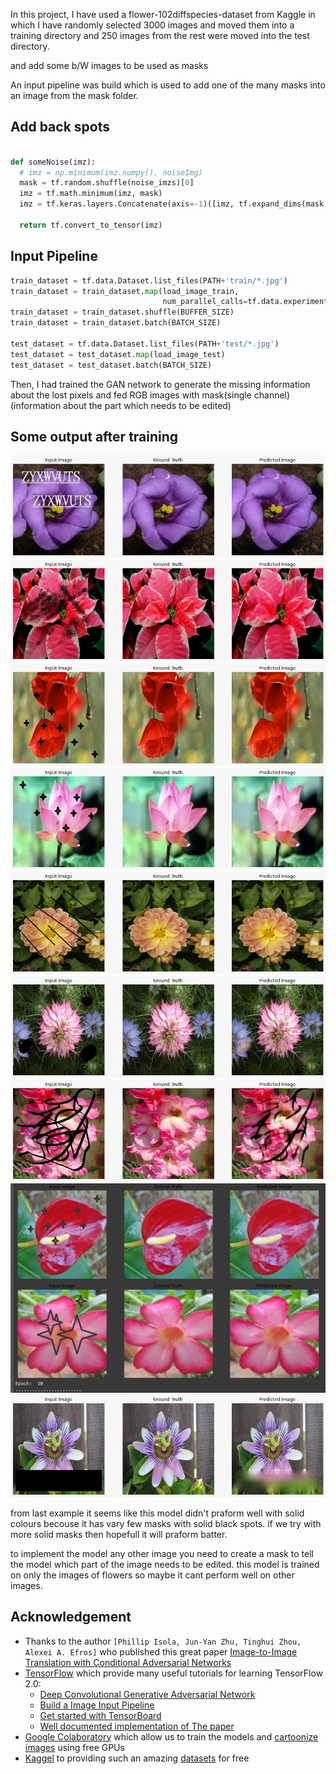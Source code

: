 In this project, I have used a flower-102diffspecies-dataset from Kaggle in which I have randomly selected 3000 images and moved them into a training directory and 250 images from the rest were moved into the test directory.

and add some b/W images to be used as masks 

An input pipeline was build which is used to add one of the many masks into an image from the mask folder.


## Add back spots
```python

def someNoise(imz):
  # imz = np.minimum(imz.numpy(), noiseImg)
  mask = tf.random.shuffle(noise_imzs)[0]
  imz = tf.math.minimum(imz, mask)
  imz = tf.keras.layers.Concatenate(axis=-1)([imz, tf.expand_dims(mask[:, :, 0], -1)])

  return tf.convert_to_tensor(imz)
```


## Input Pipeline

```python
train_dataset = tf.data.Dataset.list_files(PATH+'train/*.jpg')
train_dataset = train_dataset.map(load_image_train,
                                  num_parallel_calls=tf.data.experimental.AUTOTUNE)
train_dataset = train_dataset.shuffle(BUFFER_SIZE)
train_dataset = train_dataset.batch(BATCH_SIZE)

test_dataset = tf.data.Dataset.list_files(PATH+'test/*.jpg')
test_dataset = test_dataset.map(load_image_test)
test_dataset = test_dataset.batch(BATCH_SIZE)
```

Then, I  had trained the GAN network to generate the missing information about the lost pixels and fed RGB images with mask(single channel) (information about the part which needs to be edited)


## Some output after training

![alt text](https://github.com/i-am-creator/deeplearning/blob/master/Remove_black_ink/imzs/1%20(1).jpeg)
![alt text](https://github.com/i-am-creator/deeplearning/blob/master/Remove_black_ink/imzs/1%20(2).jpeg)
![alt text](https://github.com/i-am-creator/deeplearning/blob/master/Remove_black_ink/imzs/1%20(3).jpeg)
![alt text](https://github.com/i-am-creator/deeplearning/blob/master/Remove_black_ink/imzs/1%20(4).jpeg)
![alt text](https://github.com/i-am-creator/deeplearning/blob/master/Remove_black_ink/imzs/1%20(5).jpeg)
![alt text](https://github.com/i-am-creator/deeplearning/blob/master/Remove_black_ink/imzs/1%20(6).jpeg)
![alt text](https://github.com/i-am-creator/deeplearning/blob/master/Remove_black_ink/imzs/1%20(7).jpeg)
![alt text](https://github.com/i-am-creator/deeplearning/blob/master/Remove_black_ink/imzs/1%20(9).jpeg)
![alt text](https://github.com/i-am-creator/deeplearning/blob/master/Remove_black_ink/imzs/1%20(8).jpeg)


from last example it seems like this model didn't praform well with solid colours becouse it has vary few masks with solid black spots.
if we try with more solid masks then hopefull it will praform batter.

to implement the model any other image you need to create a mask to tell the model which part of the image needs to be edited.
this model is trained on only the images of flowers so maybe it cant perform well on other images. 

## Acknowledgement
- Thanks to the author `[Phillip Isola, Jun-Yan Zhu, Tinghui Zhou, Alexei A. Efros]` who published this great paper [Image-to-Image Translation with Conditional Adversarial Networks](https://arxiv.org/abs/1611.07004)
- [TensorFlow](https://www.tensorflow.org/) which provide many useful tutorials for learning TensorFlow 2.0:
    - [Deep Convolutional Generative Adversarial Network](https://www.tensorflow.org/alpha/tutorials/generative/dcgan)
    - [Build a Image Input Pipeline](https://www.tensorflow.org/alpha/tutorials/load_data/images)
    - [Get started with TensorBoard](https://www.tensorflow.org/tensorboard/r2/get_started)
    - [Well documented implementation of The paper](https://www.tensorflow.org/tutorials/generative/pix2pix)
- [Google Colaboratory](https://colab.research.google.com/) which allow us to train the models and [cartoonize images](#cartoonize-using-colab-notebook) using free GPUs
- [Kaggel](https://www.kaggle.com/) to providing such an amazing [datasets](https://www.kaggle.com/demonplus/flower-dataset-102) for free 
